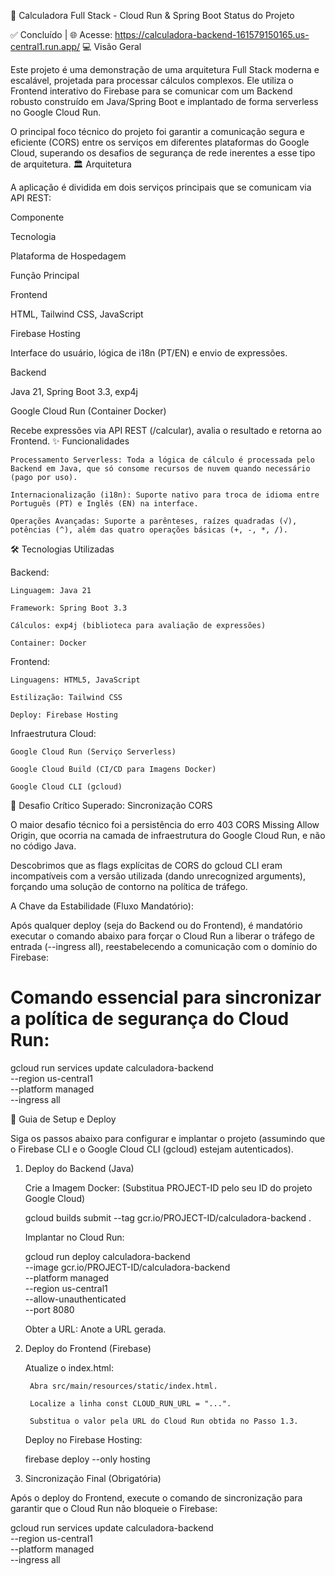 🧮 Calculadora Full Stack - Cloud Run & Spring Boot
Status do Projeto

✅ Concluído | 🌐 Acesse: https://calculadora-backend-161579150165.us-central1.run.app/ 
💻 Visão Geral

Este projeto é uma demonstração de uma arquitetura Full Stack moderna e escalável, projetada para processar cálculos complexos. Ele utiliza o Frontend interativo do Firebase para se comunicar com um Backend robusto construído em Java/Spring Boot e implantado de forma serverless no Google Cloud Run.

O principal foco técnico do projeto foi garantir a comunicação segura e eficiente (CORS) entre os serviços em diferentes plataformas do Google Cloud, superando os desafios de segurança de rede inerentes a esse tipo de arquitetura.
🏛️ Arquitetura

A aplicação é dividida em dois serviços principais que se comunicam via API REST:

Componente
	

Tecnologia
	

Plataforma de Hospedagem
	

Função Principal

Frontend
	

HTML, Tailwind CSS, JavaScript
	

Firebase Hosting
	

Interface do usuário, lógica de i18n (PT/EN) e envio de expressões.

Backend
	

Java 21, Spring Boot 3.3, exp4j
	

Google Cloud Run (Container Docker)
	

Recebe expressões via API REST (/calcular), avalia o resultado e retorna ao Frontend.
✨ Funcionalidades

    Processamento Serverless: Toda a lógica de cálculo é processada pelo Backend em Java, que só consome recursos de nuvem quando necessário (pago por uso).

    Internacionalização (i18n): Suporte nativo para troca de idioma entre Português (PT) e Inglês (EN) na interface.

    Operações Avançadas: Suporte a parênteses, raízes quadradas (√), potências (^), além das quatro operações básicas (+, -, *, /).

🛠️ Tecnologias Utilizadas

Backend:

    Linguagem: Java 21

    Framework: Spring Boot 3.3

    Cálculos: exp4j (biblioteca para avaliação de expressões)

    Container: Docker

Frontend:

    Linguagens: HTML5, JavaScript

    Estilização: Tailwind CSS

    Deploy: Firebase Hosting

Infraestrutura Cloud:

    Google Cloud Run (Serviço Serverless)

    Google Cloud Build (CI/CD para Imagens Docker)

    Google Cloud CLI (gcloud)

🚧 Desafio Crítico Superado: Sincronização CORS

O maior desafio técnico foi a persistência do erro 403 CORS Missing Allow Origin, que ocorria na camada de infraestrutura do Google Cloud Run, e não no código Java.

Descobrimos que as flags explícitas de CORS do gcloud CLI eram incompatíveis com a versão utilizada (dando unrecognized arguments), forçando uma solução de contorno na política de tráfego.

A Chave da Estabilidade (Fluxo Mandatório):

Após qualquer deploy (seja do Backend ou do Frontend), é mandatório executar o comando abaixo para forçar o Cloud Run a liberar o tráfego de entrada (--ingress all), reestabelecendo a comunicação com o domínio do Firebase:

# Comando essencial para sincronizar a política de segurança do Cloud Run:
gcloud run services update calculadora-backend \
    --region us-central1 \
    --platform managed \
    --ingress all 

🚀 Guia de Setup e Deploy

Siga os passos abaixo para configurar e implantar o projeto (assumindo que o Firebase CLI e o Google Cloud CLI (gcloud) estejam autenticados).
1. Deploy do Backend (Java)

    Crie a Imagem Docker: (Substitua PROJECT-ID pelo seu ID do projeto Google Cloud)

    gcloud builds submit --tag gcr.io/PROJECT-ID/calculadora-backend .

    Implantar no Cloud Run:

    gcloud run deploy calculadora-backend \
        --image gcr.io/PROJECT-ID/calculadora-backend \
        --platform managed \
        --region us-central1 \
        --allow-unauthenticated \
        --port 8080

    Obter a URL: Anote a URL gerada.

2. Deploy do Frontend (Firebase)

    Atualize o index.html:

        Abra src/main/resources/static/index.html.

        Localize a linha const CLOUD_RUN_URL = "...".

        Substitua o valor pela URL do Cloud Run obtida no Passo 1.3.

    Deploy no Firebase Hosting:

    firebase deploy --only hosting

3. Sincronização Final (Obrigatória)

Após o deploy do Frontend, execute o comando de sincronização para garantir que o Cloud Run não bloqueie o Firebase:

gcloud run services update calculadora-backend \
    --region us-central1 \
    --platform managed \
    --ingress all 
